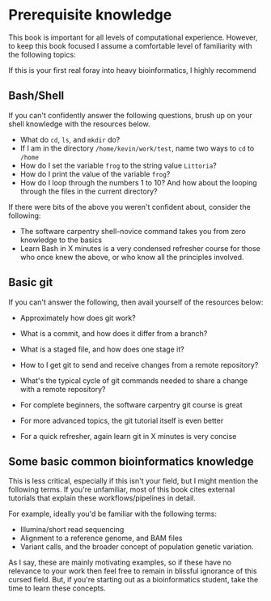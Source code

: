 # Prerequisite knowledge

This book is important for all levels of computational experience. However, to keep this book focused I assume a comfortable level of familiarity with the following topics:


If this is your first real foray into heavy bioinformatics, I highly recommend 
## Bash/Shell

If you can't confidently answer the following questions, brush up on your shell knowledge with the resources below.

- What do `cd`, `ls`, and `mkdir` do?
- If I am in the directory `/home/kevin/work/test`, name two ways to `cd` to `/home`
- How do I set the variable `frog` to the string value `Littoria`?
- How do I print the value of the variable `frog`?
- How do I loop through the numbers 1 to 10? And how about the looping through the files in the current directory?


If there were bits of the above you weren't confident about, consider the following:

- The software carpentry shell-novice command takes you from zero knowledge to the basics
- Learn Bash in X minutes is a very condensed refresher course for those who once knew the above, or who know all the principles involved.


## Basic git

If you can't answer the following, then avail yourself of the resources below:

- Approximately how does git work?
- What is a commit, and how does it differ from a branch?
- What is a staged file, and how does one stage it?
- How to I get git to send and receive changes from a remote repository?
- What's the typical cycle of git commands needed to share a change with a remote repository?

- For complete beginners, the software carpentry git course is great
- For more advanced topics, the git tutorial itself is even better
- For a quick refresher, again learn git in X minutes is very concise


## Some basic common bioinformatics knowledge

This is less critical, especially if this isn't your field, but I might mention the following terms. If you're unfamiliar, most of this book cites external tutorials that explain these workflows/pipelines in detail.

For example, ideally you'd be familiar with the following terms:

- Illumina/short read sequencing
- Alignment to a reference genome, and BAM files
- Variant calls, and the broader concept of population genetic variation.

As I say, these are mainly motivating examples, so if these have no relevance to your work then feel free to remain in blissful ignorance of this cursed field. But, if you're starting out as a bioinformatics student, take the time to learn these concepts.
